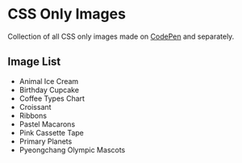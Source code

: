 CSS Only Images
============

Collection of all CSS only images made on [CodePen](https://codepen.io/collection/XOmWqY/) and separately.

## Image List
- Animal Ice Cream
- Birthday Cupcake
- Coffee Types Chart
- Croissant
- Ribbons
- Pastel Macarons
- Pink Cassette Tape
- Primary Planets
- Pyeongchang Olympic Mascots